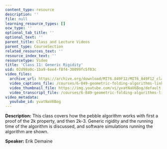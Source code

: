 ```yaml
---
content_type: resource
description: ''
file: null
learning_resource_types: []
ocw_type: ''
optional_tab_title: ''
optional_text: ''
parent_title: Class and Lecture Videos
parent_type: CourseSection
related_resources_text: ''
resource_index_text: ''
resourcetype: Video
title: 'Class 11: Generic Rigidity'
uid: 02d98a0c-1ba9-6ee4-f8f4-30099fc5f03c
video_files:
  archive_url: https://archive.org/download/MIT6.849F12/MIT6_849F12_class11_300k.mp4
  video_captions_file: /courses/6-849-geometric-folding-algorithms-linkages-origami-polyhedra-fall-2012/33fa76e6971d560eaea2f5961cdb9bd9_yvatNaV6Bog.vtt
  video_thumbnail_file: https://img.youtube.com/vi/yvatNaV6Bog/default.jpg
  video_transcript_file: /courses/6-849-geometric-folding-algorithms-linkages-origami-polyhedra-fall-2012/37e1d8f57df39052427adffb0e9df820_yvatNaV6Bog.pdf
video_metadata:
  youtube_id: yvatNaV6Bog
---
```


**Description:** This class covers how the pebble algorithm works with first a proof of the 2k property, and then 2k-3. Generic rigidity and the running time of the algorithm is discussed, and software simulations running the algorithm are shown.

**Speaker:** Erik Demaine